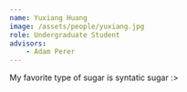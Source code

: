 ```yaml
---
name: Yuxiang Huang
image: /assets/people/yuxiang.jpg
role: Undergraduate Student
advisors:
    - Adam Perer
---
```


My favorite type of sugar is syntatic sugar :>

